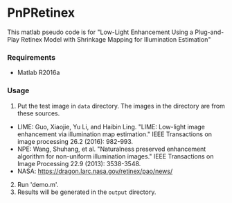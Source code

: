 # PnPRetinex

This matlab pseudo code is for "Low-Light Enhancement Using a Plug-and-Play Retinex Model with Shrinkage Mapping for Illumination Estimation"

### Requirements
* Matlab R2016a

### Usage
1. Put the test image in `data` directory. The images in the directory are from these sources. 
* LIME: Guo, Xiaojie, Yu Li, and Haibin Ling. "LIME: Low-light image enhancement via illumination map estimation." IEEE Transactions on image processing 26.2 (2016): 982-993.
* NPE: Wang, Shuhang, et al. "Naturalness preserved enhancement algorithm for non-uniform illumination images." IEEE Transactions on Image Processing 22.9 (2013): 3538-3548.
* NASA: https://dragon.larc.nasa.gov/retinex/pao/news/
2. Run 'demo.m'.
3. Results will be generated in the `output` directory.

